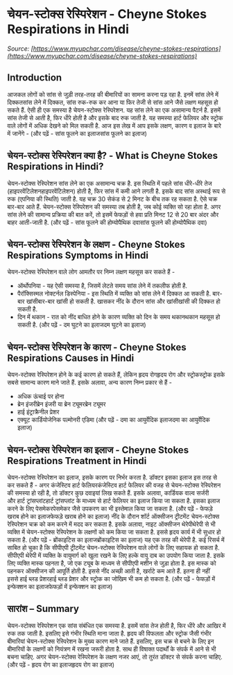 # चेयन-स्टोक्स रेस्पिरेशन - Cheyne Stokes Respirations in Hindi
_Source: [https://www.myupchar.com/disease/cheyne-stokes-respirations](https://www.myupchar.com/disease/cheyne-stokes-respirations)_

## Introduction
आजकल लोगों को सांस से जुड़ी तरह-तरह की बीमारियों का सामना करना पड़ रहा है. इनमें सांस लेने में दिक्कतसांस लेने में दिक्कत, सांस रुक-रुक कर आना या फिर तेजी से सांस आने जैसे लक्षण महसूस हो सकते हैं. ऐसी ही एक समस्या है चेयन-स्टोक्स रेस्पिरेशन. यह सांस लेने का एक असामान्य पैटर्न है. इसमें सांस तेजी से आती है, फिर धीरे होती है और इसके बाद रुक जाती है. यह समस्या हार्ट फेलियर और स्ट्रोक वाले लोगों में अधिक देखने को मिल सकती है.
आज इस लेख में आप इसके लक्षण, कारण व इलाज के बारे में जानेंगे -
(और पढ़ें - सांस फूलने का इलाजसांस फूलने का इलाज)

## चेयन-स्टोक्स रेस्पिरेशन क्या है? - What is Cheyne Stokes Respirations in Hindi?
चेयन-स्टोक्स रेस्पिरेशन सांस लेने का एक असामान्य चक्र है. इस स्थिति में पहले सांस धीरे-धीरे तेज (हाइपरवेंटिलेशनहाइपरवेंटिलेशन) होती है, फिर सांस में कमी आने लगती है. इसके बाद सांस अस्थाई रूप से रुक (एपनिया की स्थिति) जाती है. यह चक्र 30 सेकंड से 2 मिनट के बीच तक रह सकता है. ऐसे चक्र बार-बार आते हैं. चेयन-स्टोक्स रेस्पिरेशन की समस्या तब होती है, जब कोई व्यक्ति सो रहा होता है. अगर सांस लेने की सामान्य प्रक्रिया की बात करें, तो इसमें फेफड़ों से हवा प्रति मिनट 12 से 20 बार अंदर और बाहर आती-जाती है.
(और पढ़ें - सांस फूलने की होम्योपैथिक दवासांस फूलने की होम्योपैथिक दवा)

## चेयन-स्टोक्स रेस्पिरेशन के लक्षण - Cheyne Stokes Respirations Symptoms in Hindi
चेयन-स्टोक्स रेस्पिरेशन वाले लोग आमतौर पर निम्न लक्षण महसूस कर सकते हैं -
- ऑर्थोपनिया - यह ऐसी समस्या है, जिसमें लेटते समय सांस लेने में तकलीफ होती है.
- पैरॉक्सिस्मल नोक्टर्नल डिस्पेनिया - इस स्थिति में व्यक्ति को सांस लेने में दिक्कत आ सकती है. बार-बार खांसीबार-बार खांसी हो सकती है. खासकर नींद के दौरान सांस और खांसीखांसी की दिक्कत हो सकती है.
- दिन में थकान - रात को नींद बाधित होने के कारण व्यक्ति को दिन के समय थकानथकान महसूस हो सकती है.
(और पढ़ें - दम घुटने का इलाजदम घुटने का इलाज)

## चेयन-स्टोक्स रेस्पिरेशन के कारण - Cheyne Stokes Respirations Causes in Hindi
चेयन-स्टोक्स रेस्पिरेशन होने के कई कारण हो सकते हैं, लेकिन हृदय रोगहृदय रोग और स्ट्रोकस्ट्रोक इसके सबसे सामान्य कारण माने जाते हैं. इसके अलावा, अन्य कारण निम्न प्रकार से हैं -
- अधिक ऊंचाई पर होना
- ब्रेन इंजरीब्रेन इंजरी या ब्रेन ट्यूमरब्रेन ट्यूमर
- हाई इंट्राक्रैनील प्रेशर
- एक्यूट कार्डियोजेनिक पल्मोनरी एडिमा
(और पढ़ें - दमा का आयुर्वेदिक इलाजदमा का आयुर्वेदिक इलाज)

## चेयन-स्टोक्स रेस्पिरेशन का इलाज - Cheyne Stokes Respirations Treatment in Hindi
चेयन-स्टोक्स रेस्पिरेशन का इलाज, इसके कारण पर निर्भर करता है. डॉक्टर इसका इलाज इस तरह से कर सकते हैं -
अगर कंजेस्टिव हार्ट फेलियरकंजेस्टिव हार्ट फेलियर की वजह से चेयन-स्टोक्स रेस्पिरेशन की समस्या हो रही है, तो डॉक्टर कुछ दवाइयां लिख सकते हैं. इसके अलावा, कार्डियक वाल्व सर्जरी और हार्ट ट्रांसप्लांटहार्ट ट्रांसप्लांट के माध्यम से हार्ट फेलियर का इलाज किया जा सकता है. इसका इलाज करने के लिए पेसमेकरपेसमेकर जैसे उपकरण का भी इस्तेमाल किया जा सकता है.
(और पढ़ें - फेफड़े खराब होने का इलाजफेफड़े खराब होने का इलाज)
नींद के दौरान शॉर्ट ऑक्सीजन ट्रीटमेंट चेयन-स्टोक्स रेस्पिरेशन चक्र को कम करने में मदद कर सकता है. इसके अलावा, नाइट ऑक्सीजन थेरेपीथेरेपी से भी व्यक्ति में चेयन-स्टोक्स रेस्पिरेशन के लक्षणों को कम किया जा सकता है. इससे हृदय कार्य में भी सुधार हो सकता है.
(और पढ़ें - ब्रोंकाइटिस का इलाजब्रोंकाइटिस का इलाज)
यह एक तरह की थेरेपी है. कई रिसर्च में साबित हो चुका है कि सीपीएपी ट्रीटमेंट चेयन-स्टोक्स रेस्पिरेशन वाले लोगों के लिए सहायक हो सकता है. सीपीएपी थेरेपी में व्यक्ति के वायुमार्ग को खुला रखने के लिए हल्के वायु दाब का उपयोग किया जाता है. इसके लिए व्यक्ति मास्क पहनता है, जो एक ट्यूब के माध्यम से सीपीएपी मशीन से जुड़ा होता है. इस मास्क को पहनकर ऑक्सीजन की आपूर्ति होती है. इससे नींद अच्छी आती है, खर्राटे कम आते हैं. इतना ही नहीं इससे हाई ब्लड प्रेशरहाई ब्लड प्रेशर और स्ट्रोक का जोखिम भी कम हो सकता है.
(और पढ़ें - फेफड़ों में इन्फेक्शन का इलाजफेफड़ों में इन्फेक्शन का इलाज)

## सारांश – Summary
चेयन-स्टोक्स रेस्पिरेशन एक सांस संबंधित एक समस्या है. इसमें सांस तेज होती है, फिर धीरे और आखिर में रुक तक जाती है. इसलिए इसे गंभीर स्थिति माना जाता है. हृदय की विफलता और स्ट्रोक जैसी गंभीर बीमारियां चेयन-स्टोक्स रेस्पिरेशन के मुख्य कारण माने जाते हैं. इसलिए, इस चक्र से बचने के लिए इन बीमारियों के लक्षणों को नियंत्रण में रखना जरूरी होता है. साथ ही विषाक्त पदार्थों के संपर्क में आने से भी बचना चाहिए. अगर चेयन-स्टोक्स रेस्पिरेशन के लक्षण नजर आएं, तो तुरंत डॉक्टर से संपर्क करना चाहिए.
(और पढ़ें - हृदय रोग का इलाजहृदय रोग का इलाज)

